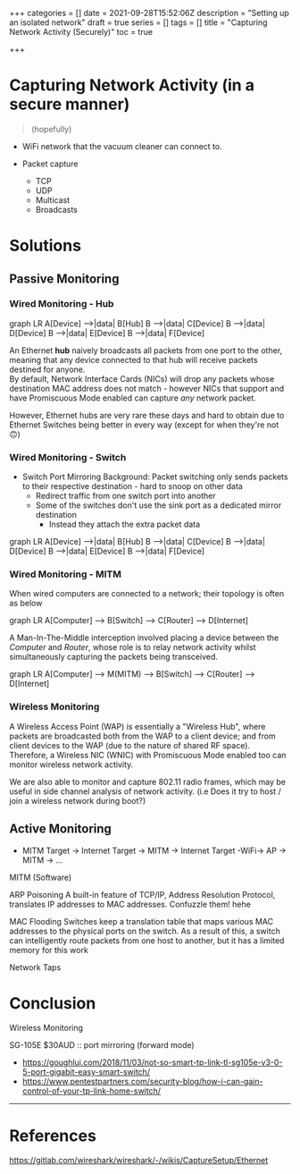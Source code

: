 +++
categories = []
date = 2021-09-28T15:52:06Z
description = "Setting up an isolated network"
draft = true
series = []
tags = []
title = "Capturing Network Activity (Securely)"
toc = true

+++
# Capturing Network Activity (in a secure manner)

> (hopefully)


* WiFi network that the vacuum cleaner can connect to.

* Packet capture
  * TCP
  * UDP
  * Multicast
  * Broadcasts


# Solutions

## Passive Monitoring

### Wired Monitoring - Hub

<div class="mermaid">
graph LR
  A[Device] -->|data| B[Hub]
  B -->|data| C[Device]
  B -->|data| D[Device]
  B -->|data| E[Device]
  B -->|data| F[Device]
</div>

An Ethernet **hub** naively broadcasts all packets from one port to the other, meaning that any device connected to that hub will receive packets destined for anyone.  
By default, Network Interface Cards (NICs) will drop any packets whose destination MAC address does not match - however NICs that support and have Promiscuous Mode enabled can capture _any_ network packet.

However, Ethernet hubs are very rare these days and hard to obtain due to Ethernet Switches being better in every way (except for when they're not 🙃)

### Wired Monitoring - Switch


* Switch Port Mirroring
  Background: Packet switching only sends packets to their respective destination - hard to snoop on other data
  * Redirect traffic from one switch port into another
  * Some of the switches don't use the sink port as a dedicated mirror destination
    * Instead they attach the extra packet data



graph LR
  A[Device] -->|data| B[Hub]
  B -->|data| C[Device]
  B -->|data| D[Device]
  B -->|data| E[Device]
  B -->|data| F[Device]
  
  
### Wired Monitoring - MITM

When wired computers are connected to a network; their topology is often as below

<div class="mermaid">
graph LR
  A[Computer] --> B[Switch] --> C[Router] --> D[Internet]
</div>

A Man-In-The-Middle interception involved placing a device between the _Computer_ and _Router_, whose role is to relay network activity whilst simultaneously capturing the packets being transceived.

<div class="mermaid">
graph LR
  A[Computer] --> M(MITM) --> B[Switch] --> C[Router] --> D[Internet]
</div>

### Wireless Monitoring

A Wireless Access Point (WAP) is essentially a "Wireless Hub", where packets are broadcasted both from the WAP to a client device; and from client devices to the WAP (due to the nature of shared RF space).
Therefore, a Wireless NIC (WNIC) with Promiscuous Mode enabled too can monitor wireless network activity.

We are also able to monitor and capture 802.11 radio frames, which may be useful in side channel analysis of network activity. (i.e Does it try to host / join a wireless network during boot?)

## Active Monitoring

* MITM
  Target -> Internet
  Target -> MITM -> Internet
  Target -WiFi-> AP -> MITM -> ...

MITM (Software)

ARP Poisoning
A built-in feature of TCP/IP, Address Resolution Protocol, translates IP addresses to MAC addresses.
Confuzzle them! hehe

MAC Flooding
Switches keep a translation table that maps various MAC addresses to the physical ports on the switch. As a result of this, a switch can intelligently route packets from one host to another, but it has a limited memory for this work



Network Taps


# Conclusion

Wireless Monitoring

SG-105E $30AUD
:: port mirroring (forward mode)
- https://goughlui.com/2018/11/03/not-so-smart-tp-link-tl-sg105e-v3-0-5-port-gigabit-easy-smart-switch/
- https://www.pentestpartners.com/security-blog/how-i-can-gain-control-of-your-tp-link-home-switch/

---

# References

https://gitlab.com/wireshark/wireshark/-/wikis/CaptureSetup/Ethernet

